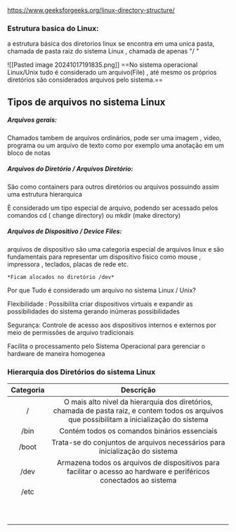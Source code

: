 https://www.geeksforgeeks.org/linux-directory-structure/
### Estrutura basica do Linux:

a estrutura básica dos diretorios linux se encontra em uma unica pasta, chamada de pasta raiz do sistema Linux , chamada de apenas "/ "


![[Pasted image 20241017191835.png]]
==No sistema operacional Linux/Unix tudo é considerado um arquivo(File) , até mesmo os próprios diretórios são considerados arquivos pelo sistema.==


## Tipos de arquivos no sistema Linux

##### Arquivos gerais: 
Chamados tambem de arquivos ordinários, pode ser uma imagem , video, programa ou um arquivo de texto como por exemplo uma anotação em um bloco de notas

##### Arquivos do Diretório / Arquivos Diretório:
São como containers para outros diretórios ou arquivos possuindo assim uma estrutura hierarquica

È considerado um tipo especial de arquivo, podendo ser acessado pelos comandos cd ( change directory) ou mkdir (make directory)


##### Arquivos de Dispositivo / Device Files:

arquivos de dispositivo são uma categoria especial de arquivos linux e são fundamentais para representar um dispositivo físico como mouse , impressora , teclados, placas de rede etc. 

	*Ficam alocados no diretório /dev*


Por que Tudo é considerado um arquivo no sistema Linux / Unix?

Flexibilidade : Possibilita criar dispositivos virtuais e expandir as possibilidades do sistema gerando inúmeras possibilidades

Segurança: Controle de acesso aos dispositivos internos e externos por meio de permissões de arquivo tradicionais

Facilita o processamento pelo Sistema Operacional para gerenciar o hardware de maneira homogenea 



### Hierarquia dos Diretórios do sistema Linux




| Categoria |                                                                   Descrição                                                                   |
| :-------: | :-------------------------------------------------------------------------------------------------------------------------------------------: |
|     /     | O mais alto nivel da hierarquia dos diretórios, chamada de pasta raiz, e contem todos os arquivos que possibilitam a inicialização do sistema |
|   /bin    |                                                 Contém todos os comandos binários essenciais                                                  |
|   /boot   |                                  Trata-se do conjuntos de arquivos necessários para inicialização do sistema                                  |
|   /dev    |              Armazena todos os arquivos de dispositivos para facilitar o acesso ao hardware e periféricos conectados ao sistema               |
|   /etc    |                                                                                                                                               |
|           |                                                                                                                                               |
|           |                                                                                                                                               |
|           |                                                                                                                                               |
|           |                                                                                                                                               |
|           |                                                                                                                                               |
|           |                                                                                                                                               |
|           |                                                                                                                                               |
|           |                                                                                                                                               |
|           |                                                                                                                                               |
|           |                                                                                                                                               |



